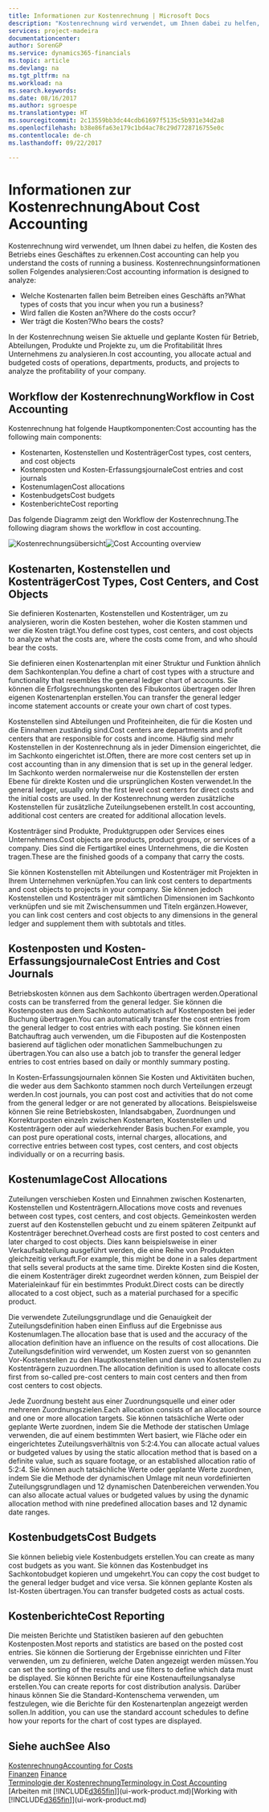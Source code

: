 ```yaml
---
title: Informationen zur Kostenrechnung | Microsoft Docs
description: "Kostenrechnung wird verwendet, um Ihnen dabei zu helfen, die Kosten des Betriebs eines Geschäftes zu erkennen."
services: project-madeira
documentationcenter: 
author: SorenGP
ms.service: dynamics365-financials
ms.topic: article
ms.devlang: na
ms.tgt_pltfrm: na
ms.workload: na
ms.search.keywords: 
ms.date: 08/16/2017
ms.author: sgroespe
ms.translationtype: HT
ms.sourcegitcommit: 2c13559bb3dc44cdb61697f5135c5b931e34d2a8
ms.openlocfilehash: b38e86fa63e179c1bd4ac78c29d7728716755e0c
ms.contentlocale: de-ch
ms.lasthandoff: 09/22/2017

---
```

# <a name="about-cost-accounting"></a><span data-ttu-id="6c2bb-103">Informationen zur Kostenrechnung</span><span class="sxs-lookup"><span data-stu-id="6c2bb-103">About Cost Accounting</span></span>
<span data-ttu-id="6c2bb-104">Kostenrechnung wird verwendet, um Ihnen dabei zu helfen, die Kosten des Betriebs eines Geschäftes zu erkennen.</span><span class="sxs-lookup"><span data-stu-id="6c2bb-104">Cost accounting can help you understand the costs of running a business.</span></span> <span data-ttu-id="6c2bb-105">Kostenrechnungsinformationen sollen Folgendes analysieren:</span><span class="sxs-lookup"><span data-stu-id="6c2bb-105">Cost accounting information is designed to analyze:</span></span>  

-   <span data-ttu-id="6c2bb-106">Welche Kostenarten fallen beim Betreiben eines Geschäfts an?</span><span class="sxs-lookup"><span data-stu-id="6c2bb-106">What types of costs that you incur when you run a business?</span></span>  
-   <span data-ttu-id="6c2bb-107">Wird fallen die Kosten an?</span><span class="sxs-lookup"><span data-stu-id="6c2bb-107">Where do the costs occur?</span></span>  
-   <span data-ttu-id="6c2bb-108">Wer trägt die Kosten?</span><span class="sxs-lookup"><span data-stu-id="6c2bb-108">Who bears the costs?</span></span>  

<span data-ttu-id="6c2bb-109">In der Kostenrechnung weisen Sie aktuelle und geplante Kosten für Betrieb, Abteilungen, Produkte und Projekte zu, um die Profitabilität Ihres Unternehmens zu analysieren.</span><span class="sxs-lookup"><span data-stu-id="6c2bb-109">In cost accounting, you allocate actual and budgeted costs of operations, departments, products, and projects to analyze the profitability of your company.</span></span>  

## <a name="workflow-in-cost-accounting"></a><span data-ttu-id="6c2bb-110">Workflow der Kostenrechnung</span><span class="sxs-lookup"><span data-stu-id="6c2bb-110">Workflow in Cost Accounting</span></span>  
<span data-ttu-id="6c2bb-111">Kostenrechnung hat folgende Hauptkomponenten:</span><span class="sxs-lookup"><span data-stu-id="6c2bb-111">Cost accounting has the following main components:</span></span>  

-   <span data-ttu-id="6c2bb-112">Kostenarten, Kostenstellen und Kostenträger</span><span class="sxs-lookup"><span data-stu-id="6c2bb-112">Cost types, cost centers, and cost objects</span></span>  
-   <span data-ttu-id="6c2bb-113">Kostenposten und Kosten-Erfassungsjournale</span><span class="sxs-lookup"><span data-stu-id="6c2bb-113">Cost entries and cost journals</span></span>  
-   <span data-ttu-id="6c2bb-114">Kostenumlagen</span><span class="sxs-lookup"><span data-stu-id="6c2bb-114">Cost allocations</span></span>  
-   <span data-ttu-id="6c2bb-115">Kostenbudgets</span><span class="sxs-lookup"><span data-stu-id="6c2bb-115">Cost budgets</span></span>
-   <span data-ttu-id="6c2bb-116">Kostenberichte</span><span class="sxs-lookup"><span data-stu-id="6c2bb-116">Cost reporting</span></span>  

<span data-ttu-id="6c2bb-117">Das folgende Diagramm zeigt den Workflow der Kostenrechnung.</span><span class="sxs-lookup"><span data-stu-id="6c2bb-117">The following diagram shows the workflow in cost accounting.</span></span>  

<span data-ttu-id="6c2bb-118">![Kostenrechnungsübersicht](media/costaccountingoverview.png "CostAccountingOverview")</span><span class="sxs-lookup"><span data-stu-id="6c2bb-118">![Cost Accounting overview](media/costaccountingoverview.png "CostAccountingOverview")</span></span>  

## <a name="cost-types-cost-centers-and-cost-objects"></a><span data-ttu-id="6c2bb-119">Kostenarten, Kostenstellen und Kostenträger</span><span class="sxs-lookup"><span data-stu-id="6c2bb-119">Cost Types, Cost Centers, and Cost Objects</span></span>  
<span data-ttu-id="6c2bb-120">Sie definieren Kostenarten, Kostenstellen und Kostenträger, um zu analysieren, worin die Kosten bestehen, woher die Kosten stammen und wer die Kosten trägt.</span><span class="sxs-lookup"><span data-stu-id="6c2bb-120">You define cost types, cost centers, and cost objects to analyze what the costs are, where the costs come from, and who should bear the costs.</span></span>  

<span data-ttu-id="6c2bb-121">Sie definieren einen Kostenartenplan mit einer Struktur und Funktion ähnlich dem Sachkontenplan.</span><span class="sxs-lookup"><span data-stu-id="6c2bb-121">You define a chart of cost types with a structure and functionality that resembles the general ledger chart of accounts.</span></span> <span data-ttu-id="6c2bb-122">Sie können die Erfolgsrechnungskonten des Fibukontos übertragen oder Ihren eigenen Kostenartenplan erstellen.</span><span class="sxs-lookup"><span data-stu-id="6c2bb-122">You can transfer the general ledger income statement accounts or create your own chart of cost types.</span></span>  

<span data-ttu-id="6c2bb-123">Kostenstellen sind Abteilungen und Profiteinheiten, die für die Kosten und die Einnahmen zuständig sind.</span><span class="sxs-lookup"><span data-stu-id="6c2bb-123">Cost centers are departments and profit centers that are responsible for costs and income.</span></span> <span data-ttu-id="6c2bb-124">Häufig sind mehr Kostenstellen in der Kostenrechnung als in jeder Dimension eingerichtet, die im Sachkonto eingerichtet ist.</span><span class="sxs-lookup"><span data-stu-id="6c2bb-124">Often, there are more cost centers set up in cost accounting than in any dimension that is set up in the general ledger.</span></span> <span data-ttu-id="6c2bb-125">Im Sachkonto werden normalerweise nur die Kostenstellen der ersten Ebene für direkte Kosten und die ursprünglichen Kosten verwendet.</span><span class="sxs-lookup"><span data-stu-id="6c2bb-125">In the general ledger, usually only the first level cost centers for direct costs and the initial costs are used.</span></span> <span data-ttu-id="6c2bb-126">In der Kostenrechnung werden zusätzliche Kostenstellen für zusätzliche Zuteilungsebenen erstellt.</span><span class="sxs-lookup"><span data-stu-id="6c2bb-126">In cost accounting, additional cost centers are created for additional allocation levels.</span></span>  

<span data-ttu-id="6c2bb-127">Kostenträger sind Produkte, Produktgruppen oder Services eines Unternehmens.</span><span class="sxs-lookup"><span data-stu-id="6c2bb-127">Cost objects are products, product groups, or services of a company.</span></span> <span data-ttu-id="6c2bb-128">Dies sind die Fertigartikel eines Unternehmens, die die Kosten tragen.</span><span class="sxs-lookup"><span data-stu-id="6c2bb-128">These are the finished goods of a company that carry the costs.</span></span>  

<span data-ttu-id="6c2bb-129">Sie können Kostenstellen mit Abteilungen und Kostenträger mit Projekten in Ihrem Unternehmen verknüpfen.</span><span class="sxs-lookup"><span data-stu-id="6c2bb-129">You can link cost centers to departments and cost objects to projects in your company.</span></span> <span data-ttu-id="6c2bb-130">Sie können jedoch Kostenstellen und Kostenträger mit sämtlichen Dimensionen im Sachkonto verknüpfen und sie mit Zwischensummen und Titeln ergänzen.</span><span class="sxs-lookup"><span data-stu-id="6c2bb-130">However, you can link cost centers and cost objects to any dimensions in the general ledger and supplement them with subtotals and titles.</span></span>  

## <a name="cost-entries-and-cost-journals"></a><span data-ttu-id="6c2bb-131">Kostenposten und Kosten-Erfassungsjournale</span><span class="sxs-lookup"><span data-stu-id="6c2bb-131">Cost Entries and Cost Journals</span></span>  
<span data-ttu-id="6c2bb-132">Betriebskosten können aus dem Sachkonto übertragen werden.</span><span class="sxs-lookup"><span data-stu-id="6c2bb-132">Operational costs can be transferred from the general ledger.</span></span> <span data-ttu-id="6c2bb-133">Sie können die Kostenposten aus dem Sachkonto automatisch auf Kostenposten bei jeder Buchung übertragen.</span><span class="sxs-lookup"><span data-stu-id="6c2bb-133">You can automatically transfer the cost entries from the general ledger to cost entries with each posting.</span></span> <span data-ttu-id="6c2bb-134">Sie können einen Batchauftrag auch verwenden, um die Fibuposten auf die Kostenposten basierend auf täglichen oder monatlichen Sammelbuchungen zu übertragen.</span><span class="sxs-lookup"><span data-stu-id="6c2bb-134">You can also use a batch job to transfer the general ledger entries to cost entries based on daily or monthly summary posting.</span></span>  

<span data-ttu-id="6c2bb-135">In Kosten-Erfassungsjournalen können Sie Kosten und Aktivitäten buchen, die weder aus dem Sachkonto stammen noch durch Verteilungen erzeugt werden.</span><span class="sxs-lookup"><span data-stu-id="6c2bb-135">In cost journals, you can post cost and activities that do not come from the general ledger or are not generated by allocations.</span></span> <span data-ttu-id="6c2bb-136">Beispielsweise können Sie reine Betriebskosten, Inlandsabgaben, Zuordnungen und Korrekturposten einzeln zwischen Kostenarten, Kostenstellen und Kostenträgern oder auf wiederkehrender Basis buchen.</span><span class="sxs-lookup"><span data-stu-id="6c2bb-136">For example, you can post pure operational costs, internal charges, allocations, and corrective entries between cost types, cost centers, and cost objects individually or on a recurring basis.</span></span>  

## <a name="cost-allocations"></a><span data-ttu-id="6c2bb-137">Kostenumlage</span><span class="sxs-lookup"><span data-stu-id="6c2bb-137">Cost Allocations</span></span>  
<span data-ttu-id="6c2bb-138">Zuteilungen verschieben Kosten und Einnahmen zwischen Kostenarten, Kostenstellen und Kostenträgern.</span><span class="sxs-lookup"><span data-stu-id="6c2bb-138">Allocations move costs and revenues between cost types, cost centers, and cost objects.</span></span> <span data-ttu-id="6c2bb-139">Gemeinkosten werden zuerst auf den Kostenstellen gebucht und zu einem späteren Zeitpunkt auf Kostenträger berechnet.</span><span class="sxs-lookup"><span data-stu-id="6c2bb-139">Overhead costs are first posted to cost centers and later charged to cost objects.</span></span> <span data-ttu-id="6c2bb-140">Dies kann beispielsweise in einer Verkaufsabteilung ausgeführt werden, die eine Reihe von Produkten gleichzeitig verkauft.</span><span class="sxs-lookup"><span data-stu-id="6c2bb-140">For example, this might be done in a sales department that sells several products at the same time.</span></span> <span data-ttu-id="6c2bb-141">Direkte Kosten sind die Kosten, die einem Kostenträger direkt zugeordnet werden können, zum Beispiel der Materialeinkauf für ein bestimmtes Produkt.</span><span class="sxs-lookup"><span data-stu-id="6c2bb-141">Direct costs can be directly allocated to a cost object, such as a material purchased for a specific product.</span></span>  

<span data-ttu-id="6c2bb-142">Die verwendete Zuteilungsgrundlage und die Genauigkeit der Zuteilungsdefinition haben einen Einfluss auf die Ergebnisse aus Kostenumlagen.</span><span class="sxs-lookup"><span data-stu-id="6c2bb-142">The allocation base that is used and the accuracy of the allocation definition have an influence on the results of cost allocations.</span></span> <span data-ttu-id="6c2bb-143">Die Zuteilungsdefinition wird verwendet, um Kosten zuerst von so genannten Vor-Kostenstellen zu den Hauptkostenstellen und dann von Kostenstellen zu Kostenträgern zuzuordnen.</span><span class="sxs-lookup"><span data-stu-id="6c2bb-143">The allocation definition is used to allocate costs first from so-called pre-cost centers to main cost centers and then from cost centers to cost objects.</span></span>  

<span data-ttu-id="6c2bb-144">Jede Zuordnung besteht aus einer Zuordnungsquelle und einer oder mehreren Zuordnungszielen.</span><span class="sxs-lookup"><span data-stu-id="6c2bb-144">Each allocation consists of an allocation source and one or more allocation targets.</span></span> <span data-ttu-id="6c2bb-145">Sie können tatsächliche Werte oder geplante Werte zuordnen, indem Sie die Methode der statischen Umlage verwenden, die auf einem bestimmten Wert basiert, wie Fläche oder ein eingerichtetes Zuteilungsverhältnis von 5:2:4.</span><span class="sxs-lookup"><span data-stu-id="6c2bb-145">You can allocate actual values or budgeted values by using the static allocation method that is based on a definite value, such as square footage, or an established allocation ratio of 5:2:4.</span></span> <span data-ttu-id="6c2bb-146">Sie können auch tatsächliche Werte oder geplante Werte zuordnen, indem Sie die Methode der dynamischen Umlage mit neun vordefinierten Zuteilungsgrundlagen und 12 dynamischen Datenbereichen verwenden.</span><span class="sxs-lookup"><span data-stu-id="6c2bb-146">You can also allocate actual values or budgeted values by using the dynamic allocation method with nine predefined allocation bases and 12 dynamic date ranges.</span></span>  

## <a name="cost-budgets"></a><span data-ttu-id="6c2bb-147">Kostenbudgets</span><span class="sxs-lookup"><span data-stu-id="6c2bb-147">Cost Budgets</span></span>  
<span data-ttu-id="6c2bb-148">Sie können beliebig viele Kostenbudgets erstellen.</span><span class="sxs-lookup"><span data-stu-id="6c2bb-148">You can create as many cost budgets as you want.</span></span> <span data-ttu-id="6c2bb-149">Sie können das Kostenbudget ins Sachkontobudget kopieren und umgekehrt.</span><span class="sxs-lookup"><span data-stu-id="6c2bb-149">You can copy the cost budget to the general ledger budget and vice versa.</span></span> <span data-ttu-id="6c2bb-150">Sie können geplante Kosten als Ist-Kosten übertragen.</span><span class="sxs-lookup"><span data-stu-id="6c2bb-150">You can transfer budgeted costs as actual costs.</span></span>  

## <a name="cost-reporting"></a><span data-ttu-id="6c2bb-151">Kostenberichte</span><span class="sxs-lookup"><span data-stu-id="6c2bb-151">Cost Reporting</span></span>  
<span data-ttu-id="6c2bb-152">Die meisten Berichte und Statistiken basieren auf den gebuchten Kostenposten.</span><span class="sxs-lookup"><span data-stu-id="6c2bb-152">Most reports and statistics are based on the posted cost entries.</span></span> <span data-ttu-id="6c2bb-153">Sie können die Sortierung der Ergebnisse einrichten und Filter verwenden, um zu definieren, welche Daten angezeigt werden müssen.</span><span class="sxs-lookup"><span data-stu-id="6c2bb-153">You can set the sorting of the results and use filters to define which data must be displayed.</span></span> <span data-ttu-id="6c2bb-154">Sie können Berichte für eine Kostenaufteilungsanalyse erstellen.</span><span class="sxs-lookup"><span data-stu-id="6c2bb-154">You can create reports for cost distribution analysis.</span></span> <span data-ttu-id="6c2bb-155">Darüber hinaus können Sie die Standard-Kontenschema verwenden, um festzulegen, wie die Berichte für den Kostenartenplan angezeigt werden sollen.</span><span class="sxs-lookup"><span data-stu-id="6c2bb-155">In addition, you can use the standard account schedules to define how your reports for the chart of cost types are displayed.</span></span>  

## <a name="see-also"></a><span data-ttu-id="6c2bb-156">Siehe auch</span><span class="sxs-lookup"><span data-stu-id="6c2bb-156">See Also</span></span>  
 [<span data-ttu-id="6c2bb-157">Kostenrechnung</span><span class="sxs-lookup"><span data-stu-id="6c2bb-157">Accounting for Costs</span></span>](finance-manage-cost-accounting.md)  
 <span data-ttu-id="6c2bb-158">[Finanzen](finance.md) </span><span class="sxs-lookup"><span data-stu-id="6c2bb-158">[Finance](finance.md) </span></span>  
 [<span data-ttu-id="6c2bb-159">Terminologie der Kostenrechnung</span><span class="sxs-lookup"><span data-stu-id="6c2bb-159">Terminology in Cost Accounting</span></span>](finance-terminology-in-cost-accounting.md)  
 <span data-ttu-id="6c2bb-160">[Arbeiten mit [!INCLUDE[d365fin](includes/d365fin_md.md)]](ui-work-product.md)</span><span class="sxs-lookup"><span data-stu-id="6c2bb-160">[Working with [!INCLUDE[d365fin](includes/d365fin_md.md)]](ui-work-product.md)</span></span>

